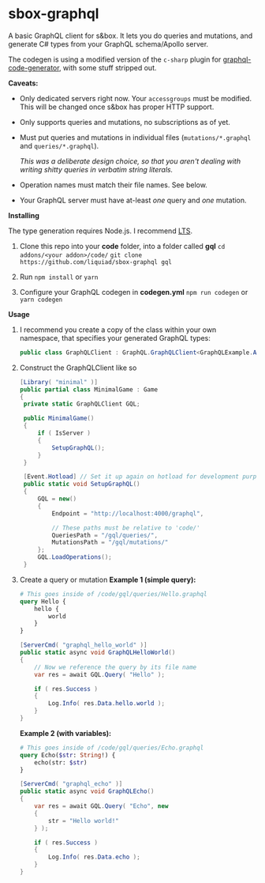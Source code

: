 # sbox-graphql

A basic GraphQL client for s&box.
It lets you do queries and mutations, and generate C# types from your GraphQL schema/Apollo server.

The codegen is using a modified version of the `c-sharp` plugin for [graphql-code-generator](https://github.com/dotansimha/graphql-code-generator/), with some stuff stripped out.

**Caveats:**

- Only dedicated servers right now. Your `accessgroups` must be modified. This will be changed once s&box has proper HTTP support.
- Only supports queries and mutations, no subscriptions as of yet.
- Must put queries and mutations in individual files (`mutations/*.graphql` and `queries/*.graphql`).
  
  _This was a deliberate design choice, so that you aren't dealing with writing shitty queries in verbatim string literals._
- Operation names must match their file names. See below.
- Your GraphQL server must have at-least _one_ query and _one_ mutation.

**Installing**

The type generation requires Node.js. I recommend [LTS](https://nodejs.org/en/).

1. Clone this repo into your **code** folder, into a folder called **gql**
   `cd addons/<your addon>/code/`
   `git clone https://github.com/liquiad/sbox-graphql gql`

2. Run `npm install` or `yarn`

3. Configure your GraphQL codegen in **codegen.yml**
   `npm run codegen` or `yarn codegen`

**Usage**

1. I recommend you create a copy of the class within your own namespace, that specifies your generated GraphQL types:

   ```cs
   public class GraphQLClient : GraphQL.GraphQLClient<GraphQLExample.APITypes.Query, GraphQLExample.APITypes.Mutation> { }
   ```

2. Construct the GraphQLClient like so

   ```cs
   [Library( "minimal" )]
   public partial class MinimalGame : Game
   {
   	private static GraphQLClient GQL;

   	public MinimalGame()
   	{
   		if ( IsServer )
   		{
   			SetupGraphQL();
   		}
   	}

   	[Event.Hotload] // Set it up again on hotload for development purposes
   	public static void SetupGraphQL()
   	{
   		GQL = new()
   		{
   			Endpoint = "http://localhost:4000/graphql",

   			// These paths must be relative to 'code/'
   			QueriesPath = "/gql/queries/",
   			MutationsPath = "/gql/mutations/"
   		};
   		GQL.LoadOperations();
   	}
   ```

3. Create a query or mutation
    **Example 1 (simple query):**
    ```graphql
    # This goes inside of /code/gql/queries/Hello.graphql
    query Hello {
        hello {
            world
        }
    }
    ```

    ```cs
    [ServerCmd( "graphql_hello_world" )]
	public static async void GraphQLHelloWorld()
	{
		// Now we reference the query by its file name
		var res = await GQL.Query( "Hello" );

		if ( res.Success )
		{
			Log.Info( res.Data.hello.world );
		}
	}
    ```

    **Example 2 (with variables):**
    ```graphql
    # This goes inside of /code/gql/queries/Echo.graphql
    query Echo($str: String!) {
        echo(str: $str)
    }
    ```

    ```cs
    [ServerCmd( "graphql_echo" )]
	public static async void GraphQLEcho()
	{
		var res = await GQL.Query( "Echo", new
		{
		    str = "Hello world!"
		} );

		if ( res.Success )
		{
			Log.Info( res.Data.echo );
		}
	}
    ```
